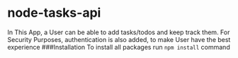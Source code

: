 # node-tasks-api
In This App, a User can be able to add tasks/todos and keep track them. For Security Purposes, authentication is also added, to make User have the best experience
###Installation
To install all packages run `npm install` command

